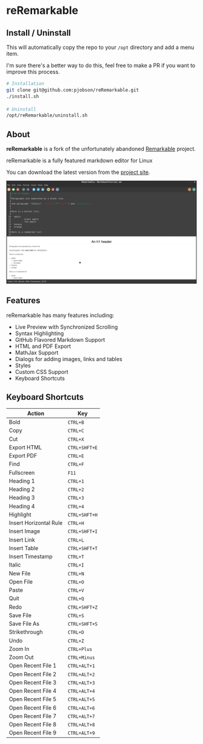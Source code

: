 # reRemarkable

## Install / Uninstall

This will automatically copy the repo to your `/opt` directory and add a menu item.

I'm sure there's a better way to do this, feel free to make a PR if you want to improve this process.

```bash
# Installation
git clone git@github.com:pjobson/reRemarkable.git
./install.sh

# Uninstall
/opt/reRemarkable/uninstall.sh
```

## About

**reRemarkable** is a fork of the unfortunately abandoned
[Remarkable](https://github.com/jamiemcg/Remarkable) project.

reRemarkable is a fully featured markdown editor for Linux

You can download the latest version from the [project site](https://github.com/pjobson/reRemarkable).

![Screen Shot](https://raw.githubusercontent.com/pjobson/reRemarkable/refs/heads/master/data/media/screenshot1.png)

## Features

reRemarkable has many features including:

- Live Preview with Synchronized Scrolling
- Syntax Highlighting
- GitHub Flavored Markdown Support
- HTML and PDF Export
- MathJax Support
- Dialogs for adding images, links and tables
- Styles
- Custom CSS Support
- Keyboard Shortcuts

## Keyboard Shortcuts

| Action                 | Key            |
| --                     | --             |
| Bold                   | `CTRL+B`       |
| Copy                   | `CTRL+C`       |
| Cut                    | `CTRL+X`       |
| Export HTML            | `CTRL+SHFT+E`  |
| Export PDF             | `CTRL+E`       |
| Find                   | `CTRL+F`       |
| Fullscreen             | `F11`          |
| Heading 1              | `CTRL+1`       |
| Heading 2              | `CTRL+2`       |
| Heading 3              | `CTRL+3`       |
| Heading 4              | `CTRL+4`       |
| Highlight              | `CTRL+SHFT+H`  |
| Insert Horizontal Rule | `CTRL+H`       |
| Insert Image           | `CTRL+SHFT+I`  |
| Insert Link            | `CTRL+L`       |
| Insert Table           | `CTRL+SHFT+T`  |
| Insert Timestamp       | `CTRL+T`       |
| Italic                 | `CTRL+I`       |
| New File               | `CTRL+N`       |
| Open File              | `CTRL+O`       |
| Paste                  | `CTRL+V`       |
| Quit                   | `CTRL+Q`       |
| Redo                   | `CTRL+SHFT+Z`  |
| Save File              | `CTRL+S`       |
| Save File As           | `CTRL+SHFT+S`  |
| Strikethrough          | `CTRL+D`       |
| Undo                   | `CTRL+Z`       |
| Zoom In                | `CTRL+Plus`    |
| Zoom Out               | `CTRL+Minus`   |
| Open Recent File 1     | `CTRL+ALT+1`   |
| Open Recent File 2     | `CTRL+ALT+2`   |
| Open Recent File 3     | `CTRL+ALT+3`   |
| Open Recent File 4     | `CTRL+ALT+4`   |
| Open Recent File 5     | `CTRL+ALT+5`   |
| Open Recent File 6     | `CTRL+ALT+6`   |
| Open Recent File 7     | `CTRL+ALT+7`   |
| Open Recent File 8     | `CTRL+ALT+8`   |
| Open Recent File 9     | `CTRL+ALT+9`   |

